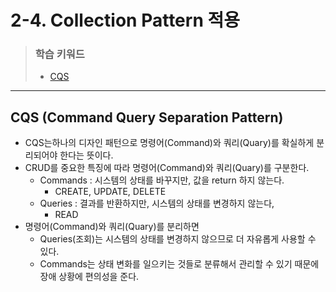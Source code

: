 # 2-4. Collection Pattern 적용

> ### 학습 키워드
>
> * [CQS](2-4.-collection-pattern.md#cqs-command-query-separation-pattern)

***

## CQS (Command Query Separation Pattern)

* CQS는하나의 디자인 패턴으로 명령어(Command)와 쿼리(Quary)를 확실하게 분리되어야 한다는 뜻이다.
* CRUD를 중요한 특징에 따라 명령어(Command)와 쿼리(Quary)를 구분한다.
  * Commands : 시스템의 상태를 바꾸지만, 값을 return 하지 않는다.
    * CREATE, UPDATE, DELETE&#x20;
  * Queries : 결과를 반환하지만, 시스템의 상태를 변경하지 않는다,
    * READ
* 명령어(Command)와 쿼리(Quary)를 분리하면&#x20;
  * Queries(조회)는 시스템의 상태를 변경하지 않으므로 더 자유롭게 사용할 수 있다.
  * Commands는 상태 변화를 일으키는 것들로 분류해서 관리할 수 있기 때문에 장애 상황에 편의성을 준다.
